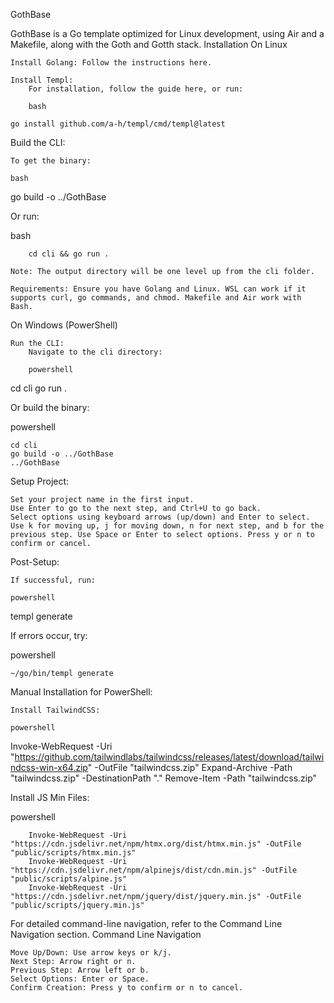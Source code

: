 GothBase

GothBase is a Go template optimized for Linux development, using Air and a Makefile, along with the Goth and Gotth stack.
Installation
On Linux

    Install Golang: Follow the instructions here.

    Install Templ:
        For installation, follow the guide here, or run:

        bash

    go install github.com/a-h/templ/cmd/templ@latest

Build the CLI:

    To get the binary:

    bash

go build -o ../GothBase

Or run:

bash

        cd cli && go run .

    Note: The output directory will be one level up from the cli folder.

    Requirements: Ensure you have Golang and Linux. WSL can work if it supports curl, go commands, and chmod. Makefile and Air work with Bash.

On Windows (PowerShell)

    Run the CLI:
        Navigate to the cli directory:

        powershell

cd cli
go run .

Or build the binary:

powershell

    cd cli
    go build -o ../GothBase
    ../GothBase

Setup Project:

    Set your project name in the first input.
    Use Enter to go to the next step, and Ctrl+U to go back.
    Select options using keyboard arrows (up/down) and Enter to select. Use k for moving up, j for moving down, n for next step, and b for the previous step. Use Space or Enter to select options. Press y or n to confirm or cancel.

Post-Setup:

    If successful, run:

    powershell

templ generate

If errors occur, try:

powershell

    ~/go/bin/templ generate

Manual Installation for PowerShell:

    Install TailwindCSS:

    powershell

Invoke-WebRequest -Uri "https://github.com/tailwindlabs/tailwindcss/releases/latest/download/tailwindcss-win-x64.zip" -OutFile "tailwindcss.zip"
Expand-Archive -Path "tailwindcss.zip" -DestinationPath "."
Remove-Item -Path "tailwindcss.zip"

Install JS Min Files:

powershell

        Invoke-WebRequest -Uri "https://cdn.jsdelivr.net/npm/htmx.org/dist/htmx.min.js" -OutFile "public/scripts/htmx.min.js"
        Invoke-WebRequest -Uri "https://cdn.jsdelivr.net/npm/alpinejs/dist/cdn.min.js" -OutFile "public/scripts/alpine.js"
        Invoke-WebRequest -Uri "https://cdn.jsdelivr.net/npm/jquery/dist/jquery.min.js" -OutFile "public/scripts/jquery.min.js"

For detailed command-line navigation, refer to the Command Line Navigation section.
Command Line Navigation

    Move Up/Down: Use arrow keys or k/j.
    Next Step: Arrow right or n.
    Previous Step: Arrow left or b.
    Select Options: Enter or Space.
    Confirm Creation: Press y to confirm or n to cancel.
